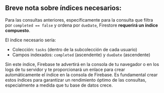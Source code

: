  ## Breve nota sobre índices necesarios:

  Para las consultas anteriores, específicamente para la consulta que filtra por `completed == false` y ordena por `dueDate`,
  Firestore **requerirá un índice compuesto**.

  El índice necesario sería:
  - Colección: `tasks` (dentro de la subcolección de cada usuario)
  - Campos indexados: `completed` (ascendente) y `dueDate` (ascendente)

  Sin este índice, Firebase te advertirá en la consola de tu navegador o en los logs de tu servidor
  y te proporcionará un enlace para crear automáticamente el índice en la consola de Firebase.
  Es fundamental crear estos índices para garantizar un rendimiento óptimo de las consultas,
  especialmente a medida que tu base de datos crece.